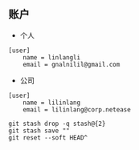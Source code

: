 ## 账户

* 个人

```
[user]
    name = linlangli
    email = gnalnilil@gmail.com
```

* 公司

```
[user]
    name = lilinlang
    email = lilinlang@corp.netease
```

```git
git stash drop -q stash@{2} 
git stash save ""
git reset --soft HEAD^
```